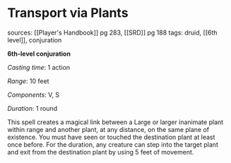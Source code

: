 # Transport via Plants
sources: [[Player's Handbook]] pg 283, [[SRD]] pg 188
tags: druid, [[6th level]], conjuration

**6th-level conjuration**

*Casting time*: 1 action

*Range*: 10 feet

*Components*: V, S

*Duration*: 1 round

This spell creates a magical link between a Large or larger inanimate plant within range and another plant, at any distance, on the same plane of existence. You must have seen or touched the destination plant at least once before. For the duration, any creature can step into the target plant and exit from the destination plant by using 5 feet of movement.
